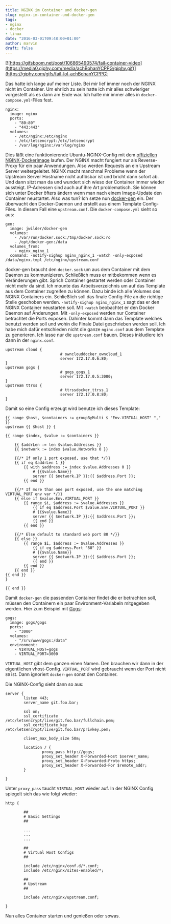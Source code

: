 ```yaml
---
title: NGINX im Container und docker-gen
slug: nginx-im-container-und-docker-gen
tags:
- nginx
- docker
- linux
date: "2016-03-01T09:48:00+01:00"
author: marvin
draft: false
---
```

[![https://gifsboom.net/post/106865490574/fail-container-video](https://media0.giphy.com/media/achBohanYCPPG/giphy.gif)](https://giphy.com/gifs/fail-lol-achBohanYCPPG)

Das hatte ich lange auf meiner Liste. Bei mir lief immer noch der NGINX nicht im Container. Um ehrlich zu sein hatte ich mir alles schwieriger vorgestellt als es dann am Ende war. Ich halte mir immer alles in `docker-compose.yml`-Files fest.

```
nginx:
  image: nginx
  ports:
    - "80:80"
    - "443:443"
  volumes:
    - /etc/nginx:/etc/nginx
    - /etc/letsencrypt:/etc/letsencrypt
    - /var/log/nginx:/var/log/nginx
```

Dies läßt eine funktionierende Ubuntu-NGINX-Config mit dem [offiziellen NGINX-Dockerimage](https://hub.docker.com/_/nginx/) laufen. Der NGINX macht fungiert nur als Reverse-Proxy für ein paar Anwendungen. Also werden Requests an ein Upstream Server weitergeleitet. NGINX macht manchmal Probleme wenn der Upstream Server Hostname nicht auflösbar ist und bricht dann sofort ab. Und dann sitzt man da und wundert sich wieso der Container immer wieder aussteigt. IP-Adressen sind auch auf ihre Art problematisch. Sie können sich unter Docker öfters ändern wenn man nach einem Image-Update den Container neustartet. Also was tun? Ich setze nun [docker-gen](https://github.com/jwilder/docker-gen) ein. Der überwacht den Docker-Daemon und erstellt aus einem Template Config-Files. In diesem Fall eine `upstream.conf`. Die `docker-compose.yml` sieht so aus:

```
gen:
  image: jwilder/docker-gen
  volumes:
    - /var/run/docker.sock:/tmp/docker.sock:ro
    - /opt/docker-gen:/data
  volumes_from:
    - nginx_nginx_1
  command: -notify-sighup nginx_nginx_1 -watch -only-exposed /data/nginx.tmpl /etc/nginx/upstream.conf
```

docker-gen braucht den `docker.sock` um aus dem Container mit dem Daemon zu kommunizieren. Schließlich muss er mitbekommen wenn es Veränderungen gibt. Sprich Container gestartet werden oder Container nicht mehr da sind. Ich mounte das Arbeitsverzeichnis um auf das Template aus dem Container zugreifen zu können. Dazu binde ich alle Volumes des NGINX Containers ein. Schließlich soll das finale Config-File an die richtige Stelle geschoben werden. `-notify-sighup nginx_nginx_1` sagt das er den NGINX Container neustarten soll. Mit `-watch` beobachtet er den Docker Daemon auf Änderungen. Mit `-only-exposed` werden nur Container betrachtet die Ports exposen. Dahinter kommt dann das Template welches benutzt werden soll und wohin die Finale Datei geschrieben werden soll. Ich habe mich dafür entschieden nicht die ganze `nginx.conf` aus dem Template zu generieren. Ich lasse nur die `upstream.conf` bauen. Dieses inkludiere ich dann in der `nginx.conf`.

```
upstream cloud {
                        # ownclouddocker_owncloud_1
                        server 172.17.0.6:80;
}
upstream gogs {
                        # gogs_gogs_1
                        server 172.17.0.5:3000;
}
upstream ttrss {
                        # ttrssdocker_ttrss_1
                        server 172.17.0.8:80;
}
```

Damit so eine Config erzeugt wird benutze ich dieses Template:

```
{{ range $host, $containers := groupByMulti $ "Env.VIRTUAL_HOST" "," }}
upstream {{ $host }} {

{{ range $index, $value := $containers }}

	{{ $addrLen := len $value.Addresses }}
	{{ $network := index $value.Networks 0 }}

	{{/* If only 1 port exposed, use that */}}
	{{ if eq $addrLen 1 }}
		{{ with $address := index $value.Addresses 0 }}
			# {{$value.Name}}
			server {{ $network.IP }}:{{ $address.Port }};
		{{ end }}

	{{/* If more than one port exposed, use the one matching VIRTUAL_PORT env var */}}
	{{ else if $value.Env.VIRTUAL_PORT }}
		{{ range $i, $address := $value.Addresses }}
			{{ if eq $address.Port $value.Env.VIRTUAL_PORT }}
			# {{$value.Name}}
			server {{ $network.IP }}:{{ $address.Port }};
			{{ end }}
		{{ end }}

	{{/* Else default to standard web port 80 */}}
	{{ else }}
		{{ range $i, $address := $value.Addresses }}
			{{ if eq $address.Port "80" }}
			# {{$value.Name}}
			server {{ $network.IP }}:{{ $address.Port }};
			{{ end }}
		{{ end }}
	{{ end }}
{{ end }}
}

{{ end }}
```

Damit `docker-gen` die passenden Container findet die er betrachten soll, müssen den Containern ein paar Environment-Variabeln mitgegeben werden. Hier zum Beispiel mit [Gogs](https://gogs.io):

```
gogs:
  image: gogs/gogs
  ports:
    - "3000"
  volumes:
    - "/srv/www/gogs:/data"
  environment:
    - VIRTUAL_HOST=gogs
    - VIRTUAL_PORT=3000
```

`VIRTUAL_HOST` gibt dem ganzen einen Namen. Den brauchen wir dann in der eigentlichen vhost-Config. `VIRTUAL_PORT` wird gebraucht wenn der Port nicht `80` ist. Dann ignoriert `docker-gen` sonst den Container.

Die NGINX-Config sieht dann so aus:

```
server {
        listen 443;
        server_name git.foo.bar;

        ssl on;
        ssl_certificate /etc/letsencrypt/live/git.foo.bar/fullchain.pem;
        ssl_certificate_key /etc/letsencrypt/live/git.foo.bar/privkey.pem;

        client_max_body_size 50m;

        location / {
                proxy_pass http://gogs;
                proxy_set_header X-Forwarded-Host $server_name;
                proxy_set_header X-Forwarded-Proto https;
                proxy_set_header X-Forwarded-For $remote_addr;
        }

}
```
 Unter `proxy_pass` taucht `VIRTUAL_HOST` wieder auf. In der NGINX Config spiegelt sich das wie folgt wieder:

```
http {

        ##
        # Basic Settings
        ##

        ...
        ...
        ...

        ##
        # Virtual Host Configs
        ##

        include /etc/nginx/conf.d/*.conf;
        include /etc/nginx/sites-enabled/*;

        ##
        # Upstream
        ##

        include /etc/nginx/upstream.conf;

}
```

Nun alles Container starten und genießen oder sowas.